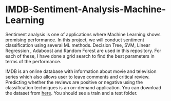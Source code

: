 # IMDB-Sentiment-Analysis-Machine-Learning
Sentiment analysis is one of applications where Machine Learning shows promising performance. In this project, we will conduct sentiment classification using several ML methods. Decision Tree, SVM, Linear Regression , Adaboost and Random Forest are used in this repository. For each of these, I have done a grid search to find the best parameters in terms of the performance.



IMDB is an online database with information about movie and television series which also allows user to leave comments and critical review. Predicting whether the
reviews are positive or negative using the classification techniques is an on-demand application. You can download the dataset from [here](http://ai.stanford.edu/~amaas/data/sentiment/). You should see a train and a test folder.
